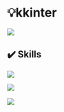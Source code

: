 

# 💡kkinter
<img src="https://img.shields.io/badge/Java-007396?style=flat&logo=OpenJDK&logoColor=white"/>

## ✔️ Skills

<img src="https://img.shields.io/badge/아이콘내용-바탕색?style=flat&logo=로고이름&logoColor=white"/>

<img src="https://github-readme-stats.vercel.app/api/top-langs/?username=kkinter&layout=compact"><br><br>
<img src="https://github-readme-stats.vercel.app/api?username=kkinter&show_icons=true">
